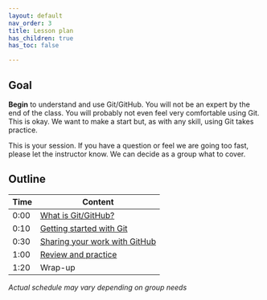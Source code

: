 ```yaml
---
layout: default
nav_order: 3
title: Lesson plan
has_children: true
has_toc: false

---
```

## Goal

**Begin** to understand and use Git/GitHub. You will not be an expert by the end of the class. You will probably not even feel very comfortable using Git. This is okay. We want to make a start but, as with any skill, using Git takes practice.

This is your session. If you have a question or feel we are going too fast, please let the instructor know. We can decide as a group what to cover.

## Outline

| Time | Content 
| --- | --- 
| 0:00 | [What is Git/GitHub?](lesson/01_what_is_git.md)
| 0:10 | [Getting started with Git](lesson/02_getting_started.md)
| 0:30 | [Sharing your work with GitHub](lesson/03_sharing.md)
| 1:00 | [Review and practice](lesson/04_review.md)
| 1:20 | Wrap-up

_Actual schedule may vary depending on group needs_
